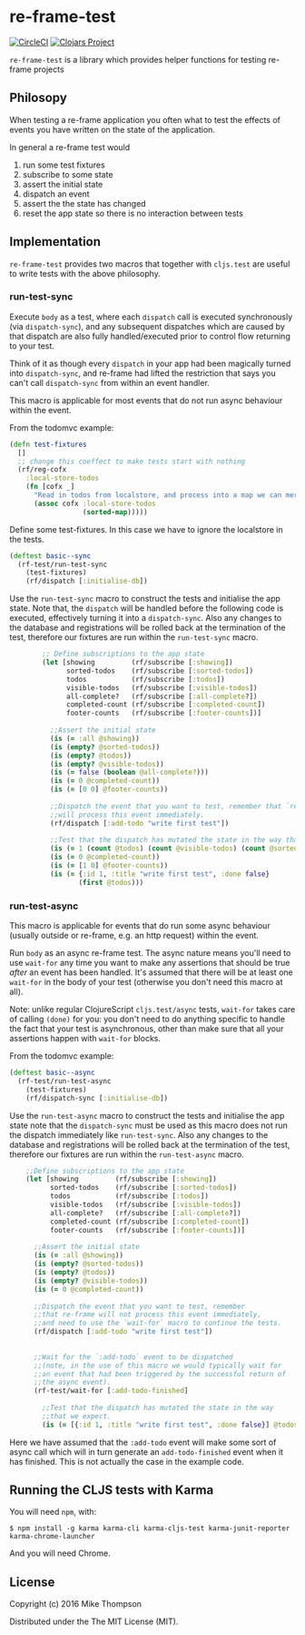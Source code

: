 # re-frame-test

[![CircleCI](https://circleci.com/gh/Day8/re-frame-test.svg?style=svg)](https://circleci.com/gh/Day8/re-frame-test)
[![Clojars Project](https://img.shields.io/clojars/v/day8.re-frame/test.svg)](https://clojars.org/day8.re-frame/test)

`re-frame-test` is a library which provides helper functions for testing re-frame projects

## Philosopy 
When testing a re-frame application you often what to test the effects of events
you have written on the state of the application.

In general a re-frame test would

 1. run some test fixtures
 2. subscribe to some state
 3. assert the initial state
 4. dispatch an event
 5. assert the the state has changed
 6. reset the app state so there is no interaction between tests
 
 
## Implementation

`re-frame-test` provides two macros that together with `cljs.test` are useful to write tests with the above 
philosophy. 
 
### run-test-sync
Execute `body` as a test, where each `dispatch` call is executed
synchronously (via `dispatch-sync`), and any subsequent dispatches which are
caused by that dispatch are also fully handled/executed prior to control flow
returning to your test.

Think of it as though every `dispatch` in your app had been magically
turned into `dispatch-sync`, and re-frame had lifted the restriction that says
you can't call `dispatch-sync` from within an event handler.

This macro is applicable for most events that do not run async behaviour within the 
event.

From the todomvc example:

```Clojure
(defn test-fixtures
  []
  ;; change this coeffect to make tests start with nothing
  (rf/reg-cofx
    :local-store-todos
    (fn [cofx _]
      "Read in todos from localstore, and process into a map we can merge into app-db."
      (assoc cofx :local-store-todos
                  (sorted-map)))))
```

Define some test-fixtures. In this case we have to ignore the localstore
in the tests.

```Clojure
(deftest basic--sync
  (rf-test/run-test-sync
    (test-fixtures)
    (rf/dispatch [:initialise-db])
```

Use the `run-test-sync` macro to construct the tests and initialise the app state.
Note that, the `dispatch` will be handled before the following code is executed, 
effectively turning it into a `dispatch-sync`. Also any changes to the database
and registrations will be rolled back at the termination of the test, therefore 
our fixtures are run within the `run-test-sync` macro.

```Clojure
        ;; Define subscriptions to the app state
        (let [showing         (rf/subscribe [:showing])
              sorted-todos    (rf/subscribe [:sorted-todos])
              todos           (rf/subscribe [:todos])
              visible-todos   (rf/subscribe [:visible-todos])
              all-complete?   (rf/subscribe [:all-complete?])
              completed-count (rf/subscribe [:completed-count])
              footer-counts   (rf/subscribe [:footer-counts])] 
                 
          ;;Assert the initial state
          (is (= :all @showing))
          (is (empty? @sorted-todos))
          (is (empty? @todos))
          (is (empty? @visible-todos))
          (is (= false (boolean @all-complete?)))
          (is (= 0 @completed-count))
          (is (= [0 0] @footer-counts)) 
             
          ;;Dispatch the event that you want to test, remember that `re-frame-test` 
          ;;will process this event immediately.
          (rf/dispatch [:add-todo "write first test"])
              
          ;;Test that the dispatch has mutated the state in the way that we expect.
          (is (= 1 (count @todos) (count @visible-todos) (count @sorted-todos)))
          (is (= 0 @completed-count))
          (is (= [1 0] @footer-counts))
          (is (= {:id 1, :title "write first test", :done false}
                 (first @todos)))
```
    
### run-test-async
This macro is applicable for events that do run some async behaviour 
(usually outside or re-frame, e.g. an http request) within the event.

Run `body` as an async re-frame test. The async nature means you'll need to
use `wait-for` any time you want to make any assertions that should be true
*after* an event has been handled.  It's assumed that there will be at least
one `wait-for` in the body of your test (otherwise you don't need this macro
at all).

Note: unlike regular ClojureScript `cljs.test/async` tests, `wait-for` takes
care of calling `(done)` for you: you don't need to do anything specific to
handle the fact that your test is asynchronous, other than make sure that all
your assertions happen with `wait-for` blocks.

From the todomvc example:

```Clojure
(deftest basic--async
  (rf-test/run-test-async
    (test-fixtures)
    (rf/dispatch-sync [:initialise-db])
```

Use the `run-test-async` macro to construct the tests and initialise the app state
note that the `dispatch-sync` must be used as this macro does not run the dispatch
immediately like `run-test-sync`. Also any changes to the database
and registrations will be rolled back at the termination of the test, therefore
our fixtures are run within the `run-test-async` macro.

```Clojure    
    ;;Define subscriptions to the app state
    (let [showing         (rf/subscribe [:showing])
          sorted-todos    (rf/subscribe [:sorted-todos])
          todos           (rf/subscribe [:todos])
          visible-todos   (rf/subscribe [:visible-todos])
          all-complete?   (rf/subscribe [:all-complete?])
          completed-count (rf/subscribe [:completed-count])
          footer-counts   (rf/subscribe [:footer-counts])]
          
      ;;Assert the initial state
      (is (= :all @showing))
      (is (empty? @sorted-todos))
      (is (empty? @todos))
      (is (empty? @visible-todos))
      (is (= 0 @completed-count))
                    
      ;;Dispatch the event that you want to test, remember 
      ;;that re-frame will not process this event immediately, 
      ;;and need to use the `wait-for` macro to continue the tests.
      (rf/dispatch [:add-todo "write first test"])
          
          
      ;;Wait for the `:add-todo` event to be dispatched 
      ;;(note, in the use of this macro we would typically wait for 
      ;;an event that had been triggered by the successful return of 
      ;;the async event).        
      (rf-test/wait-for [:add-todo-finished]
          
        ;;Test that the dispatch has mutated the state in the way 
        ;;that we expect.    
        (is (= [{:id 1, :title "write first test", :done false}] @todos))
```

Here we have assumed that the `:add-todo` event will make some sort of async 
call which will in turn generate an `add-todo-finished` event when it has finished.
This is not actually the case in the example code.

## Running the CLJS tests with Karma

You will need `npm`, with:

```console
$ npm install -g karma karma-cli karma-cljs-test karma-junit-reporter karma-chrome-launcher
```

And you will need Chrome.


## License

Copyright (c) 2016 Mike Thompson

Distributed under the The MIT License (MIT).
